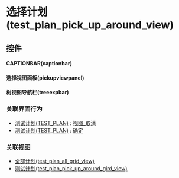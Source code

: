 # 选择计划(test_plan_pick_up_around_view)  <!-- {docsify-ignore-all} -->



## 控件
#### CAPTIONBAR(captionbar)
#### 选择视图面板(pickupviewpanel)
#### 树视图导航栏(treeexpbar)


### 关联界面行为
  * [测试计划(TEST_PLAN)](module/TestMgmt/test_plan) : [视图_取消](module/TestMgmt/test_plan#界面行为)
  * [测试计划(TEST_PLAN)](module/TestMgmt/test_plan) : [确定](module/TestMgmt/test_plan#界面行为)

### 关联视图
  * [全部计划(test_plan_all_grid_view)](app/view/test_plan_all_grid_view)
  * [测试计划(test_plan_pick_up_around_gird_view)](app/view/test_plan_pick_up_around_gird_view)

<script>
 const { createApp } = Vue
  createApp({
    data() {
      return {

      }
    }
  }).use(ElementPlus).mount('#app')
</script>
